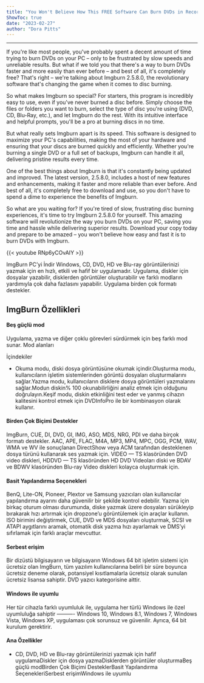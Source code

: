 ```yaml
---
title: "You Won't Believe How This FREE Software Can Burn DVDs in Record Time on Your PC – Get Imgburn 2.5.8.0 NOW!"
ShowToc: true 
date: "2023-02-27"
author: "Dora Pitts"
---
```

*****
If you're like most people, you've probably spent a decent amount of time trying to burn DVDs on your PC – only to be frustrated by slow speeds and unreliable results. But what if we told you that there's a way to burn DVDs faster and more easily than ever before – and best of all, it's completely free? That's right – we're talking about Imgburn 2.5.8.0, the revolutionary software that's changing the game when it comes to disc burning.

So what makes Imgburn so special? For starters, this program is incredibly easy to use, even if you've never burned a disc before. Simply choose the files or folders you want to burn, select the type of disc you're using (DVD, CD, Blu-Ray, etc.), and let Imgburn do the rest. With its intuitive interface and helpful prompts, you'll be a pro at burning discs in no time.

But what really sets Imgburn apart is its speed. This software is designed to maximize your PC's capabilities, making the most of your hardware and ensuring that your discs are burned quickly and efficiently. Whether you're burning a single DVD or a full set of backups, Imgburn can handle it all, delivering pristine results every time.

One of the best things about Imgburn is that it's constantly being updated and improved. The latest version, 2.5.8.0, includes a host of new features and enhancements, making it faster and more reliable than ever before. And best of all, it's completely free to download and use, so you don't have to spend a dime to experience the benefits of Imgburn.

So what are you waiting for? If you're tired of slow, frustrating disc burning experiences, it's time to try Imgburn 2.5.8.0 for yourself. This amazing software will revolutionize the way you burn DVDs on your PC, saving you time and hassle while delivering superior results. Download your copy today and prepare to be amazed – you won't believe how easy and fast it is to burn DVDs with Imgburn.

{{< youtube RNp6yCOvAIY >}} 



ImgBurn PC’yi İndir Windows, CD, DVD, HD ve Blu-ray görüntülerinizi yazmak için en hızlı, etkili ve hafif bir uygulamadır. Uygulama, diskler için dosyalar yazabilir, disklerden görüntüler oluşturabilir ve farklı modların yardımıyla çok daha fazlasını yapabilir. Uygulama birden çok formatı destekler.
 
## ImgBurn Özellikleri
 
#### Beş güçlü mod
 
Uygulama, yazma ve diğer çoklu görevleri sürdürmek için beş farklı mod sunar. Mod alanları
 
İçindekiler
 
- Okuma modu, diski dosya görüntüsüne okumak içindir.Oluşturma modu, kullanıcıların işletim sistemlerinden görüntü dosyaları oluşturmalarını sağlar.Yazma modu, kullanıcıların disklere dosya görüntüleri yazmalarını sağlar.Modun diskin% 100 okunabilirliğini analiz etmek için olduğunu doğrulayın.Keşif modu, diskin etkinliğini test eder ve yanmış cihazın kalitesini kontrol etmek için DVDInfoPro ile bir kombinasyon olarak kullanır.

 
#### Birden Çok Biçimi Destekler
 
ImgBurn, CUE, DI, DVD, GI, IMG, ASO, MDS, NRG, PDI ve daha birçok formatı destekler. AAC, APE, FLAC, M4A, MP3, MP4, MPC, OGG, PCM, WAV, WMA ve WV ile sonuçlanan DirectShow veya ACM tarafından desteklenen dosya türünü kullanarak ses yazmak için. VIDEO — TS klasöründen DVD video diskleri, HDDVD — TS klasöründen HD DVD Videoları diski ve BDAV ve BDWV klasöründen Blu-ray Video diskleri kolayca oluşturmak için.
 
#### Basit Yapılandırma Seçenekleri
 
BenQ, Lite-ON, Pioneer, Plextor ve Samsung yazıcıları olan kullanıcılar yapılandırma ayarını daha güvenilir bir şekilde kontrol edebilir. Yazma için birkaç oturum olması durumunda, diske yazmak üzere dosyaları sürükleyip bırakarak hızı artırmak için dropzone’u görüntülemek için araçlar kullanın. ISO birimini değiştirmek, CUE, DVD ve MDS dosyaları oluşturmak, SCSI ve ATAPI aygıtlarını aramak, otomatik disk yazma hızı ayarlamak ve DMS’yi sıfırlamak için farklı araçlar mevcuttur.
 
#### Serbest erişim
 
Bir dizüstü bilgisayarın ve bilgisayarın Windows 64 bit işletim sistemi için ücretsiz olan ImgBurn, tüm yazılım kullanıcılarına belirli bir süre boyunca ücretsiz deneme olarak, potansiyel kısıtlamalarla ücretsiz olarak sunulan ücretsiz lisansa sahiptir. DVD yazıcı kategorisine aittir.
 
#### Windows ile uyumlu
 
Her tür cihazla farklı uyumluluk ile, uygulama her türlü Windows ile özel uyumluluğa sahiptir ———- Windows 10, Windows 8.1, Windows 7, Windows Vista, Windows XP, uygulaması çok sorunsuz ve güvenilir. Ayrıca, 64 bit kurulum gerektirir.
 
#### Ana Özellikler
 
- CD, DVD, HD ve Blu-ray görüntülerinizi yazmak için hafif uygulamaDiskler için dosya yazmaDisklerden görüntüler oluşturmaBeş güçlü modBirden Çok Biçimi DesteklerBasit Yapılandırma SeçenekleriSerbest erişimWindows ile uyumlu




